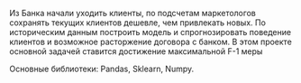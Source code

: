 Из Банка начали уходить клиенты, по подсчетам маркетологов сохранять текущих клиентов дешевле, чем привлекать новых. По историческим данным построить модель и спрогнозировать поведение клиентов и возможное расторжение договора с банком. 
В этом проекте основной задачей ставится достижение максимальной F-1 меры

Основные библиотеки: Pandas, Sklearn, Numpy.
